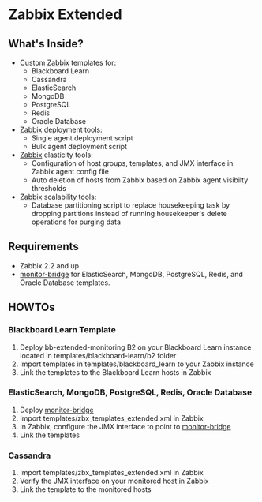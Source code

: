 Zabbix Extended
=================================

## What's Inside?
* Custom [Zabbix](http://www.zabbix.com/) templates for:
  * Blackboard Learn
  * Cassandra
  * ElasticSearch
  * MongoDB
  * PostgreSQL
  * Redis
  * Oracle Database
* [Zabbix](http://www.zabbix.com/) deployment tools:
  * Single agent deployment script
  * Bulk agent deployment script
* [Zabbix](http://www.zabbix.com/) elasticity tools:
  * Configuration of host groups, templates, and JMX interface in Zabbix agent config file
  * Auto deletion of hosts from Zabbix based on Zabbix agent visibilty thresholds
* [Zabbix](http://www.zabbix.com/) scalability tools:
  * Database partitioning script to replace housekeeping task by dropping partitions instead of running housekeeper's delete operations for purging data

## Requirements
* Zabbix 2.2 and up
* [monitor-bridge](https://github.com/blackboard/monitor-bridge) for ElasticSearch, MongoDB, PostgreSQL, Redis, and Oracle Database templates.

## HOWTOs
### Blackboard Learn Template
1. Deploy bb-extended-monitoring B2 on your Blackboard Learn instance located in templates/blackboard-learn/b2 folder
2. Import templates in templates/blackboard_learn to your Zabbix instance
3. Link the templates to the Blackboard Learn hosts in Zabbix

### ElasticSearch, MongoDB, PostgreSQL, Redis, Oracle Database
1. Deploy [monitor-bridge](https://github.com/blackboard/monitor-bridge)
2. Import templates/zbx_templates_extended.xml in Zabbix
3. In Zabbix, configure the JMX interface to point to [monitor-bridge](https://github.com/blackboard/monitor-bridge)
4. Link the templates

### Cassandra
1. Import templates/zbx_templates_extended.xml in Zabbix
2. Verify the JMX interface on your monitored host in Zabbix
3. Link the template to the monitored hosts
